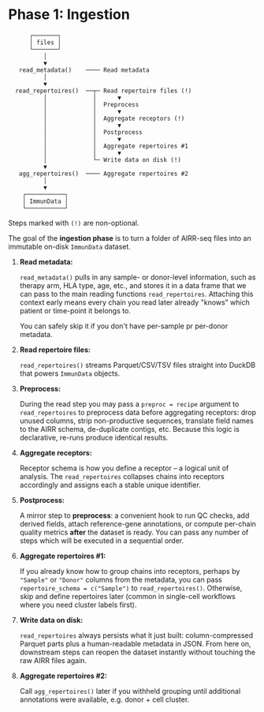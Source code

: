 # Phase 1: Ingestion

```
      ┌───────┐
      │ files │
      └───────┘
          │
          ▼
   read_metadata()    ──── Read metadata
          │
          ▼ 
  read_repertoires()  ──┬─ Read repertoire files (!)
          │             │      ▼
          │             │  Preprocess
          │             │      ▼
          │             │  Aggregate receptors (!)
          │             │      ▼
          │             │  Postprocess
          │             │      ▼
          │             │  Aggregate repertoires #1
          │             │      ▼
          │             └─ Write data on disk (!)
          ▼
   agg_repertoires()  ──── Aggregate repertoires #2
          │
          ▼
    ┌───────────┐
    │ ImmunData │
    └───────────┘
```

Steps marked with `(!)` are non-optional.

The goal of the **ingestion phase** is to turn a folder of AIRR-seq files into an immutable on-disk `ImmunData` dataset.

1. **Read metadata:**

    `read_metadata()` pulls in any sample- or donor-level information, such as therapy arm, HLA type, age, etc., and stores it in a data frame that we can pass to the main reading functions `read_repertoires`. Attaching this context early means every chain you read later already "knows" which patient or time-point it belongs to.

    You can safely skip it if you don't have per-sample pr per-donor metadata.

2. **Read repertoire files:**

    `read_repertoires()` streams Parquet/CSV/TSV files straight into DuckDB that powers `ImmunData` objects.

3. **Preprocess:**

    During the read step you may pass a `preproc = recipe` argument to `read_repertoires` to preprocess data before aggregating receptors: drop unused columns, strip non-productive sequences, translate field names to the AIRR schema, de-duplicate contigs, etc. Because this logic is declarative, re-runs produce identical results.

4. **Aggregate receptors:**

    Receptor schema is how you define a receptor – a logical unit of analysis. The `read_repertoires` collapses chains into receptors accordingly and assigns each a stable unique identifier.
    
3. **Postprocess:**

    A mirror step to **preprocess**: a convenient hook to run QC checks, add derived fields, attach reference-gene annotations, or compute per-chain quality metrics **after** the dataset is ready. You can pass any number of steps which will be executed in a sequential order.

5. **Aggregate repertoires #1:**

    If you already know how to group chains into receptors, perhaps by `"Sample"` or `"Donor"` columns from the metadata, you can pass `repertoire_schema = c("Sample")` to `read_repertoires()`. Otherwise, skip and define repertoires later (common in single-cell workflows where you need cluster labels first).
    
3. **Write data on disk:**

    `read_repertoires` always persists what it just built: column-compressed Parquet parts plus a human-readable metadata in JSON. From here on, downstream steps can reopen the dataset instantly without touching the raw AIRR files again.

5. **Aggregate repertoires #2:**

    Call `agg_repertoires()` later if you withheld grouping until additional annotations were available, e.g. donor + cell cluster.